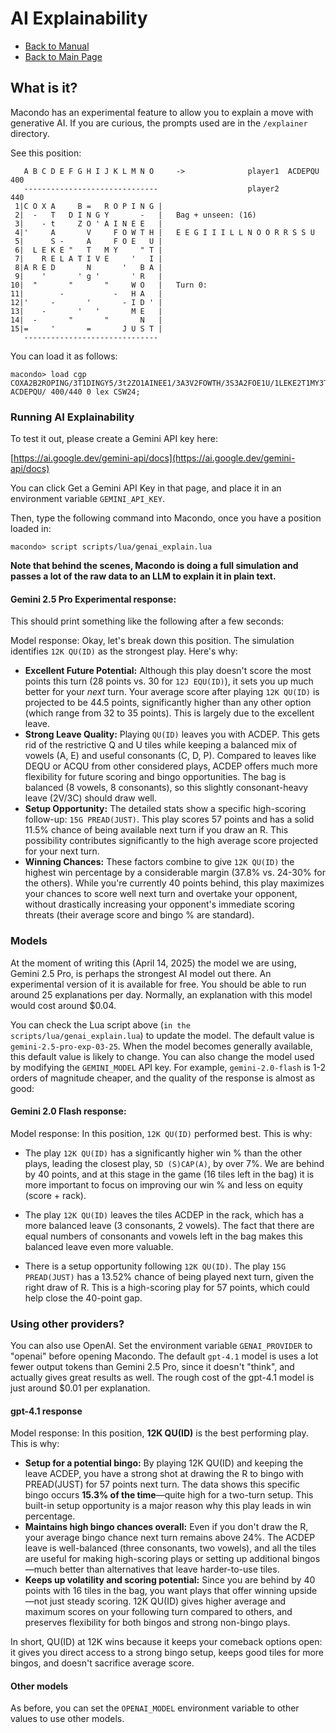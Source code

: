 # AI Explainability

- [Back to Manual](/macondo/manual)
- [Back to Main Page](/macondo)

## What is it?

Macondo has an experimental feature to allow you to explain a move with generative AI. If you are curious, the prompts used are in the `/explainer` directory.

See this position:

```
   A B C D E F G H I J K L M N O     ->              player1  ACDEPQU  400
   ------------------------------                    player2           440
 1|C O X A     B =   R O P I N G |
 2|  -   T   D I N G Y       -   |   Bag + unseen: (16)
 3|    - t     Z O ' A I N E E   |
 4|'     A       V     F O W T H |   E E G I I I L L N O O R R S S U
 5|      S -     A     F O E   U |
 6|  L E K E "   T   M Y     " T |
 7|    R E L A T I V E     '   I |
 8|A R E D       N       '   B A |
 9|    '       ' g '       ' R   |
10|  "       "       "     W O   |   Turn 0:
11|        -           -   H A   |
12|'     -       '       - I D ' |
13|    -       '   '       M E   |
14|  -       "       "       N   |
15|=     '       =       J U S T |
   ------------------------------
```

You can load it as follows:

```
macondo> load cgp COXA2B2ROPING/3T1DINGY5/3t2ZO1AINEE1/3A3V2FOWTH/3S3A2FOE1U/1LEKE2T1MY3T/2RELATIVE4I/ARED3N5BA/7g5R1/12WO1/12HA1/12ID1/12ME1/13N1/11JUST ACDEPQU/ 400/440 0 lex CSW24;
```

### Running AI Explainability

To test it out, please create a Gemini API key here:

[https://ai.google.dev/gemini-api/docs](https://ai.google.dev/gemini-api/docs)

You can click Get a Gemini API Key in that page, and place it in an environment variable `GEMINI_API_KEY`.

Then, type the following command into Macondo, once you have a position loaded in:

```
macondo> script scripts/lua/genai_explain.lua
```

**Note that behind the scenes, Macondo is doing a full simulation and passes a lot of the raw data to an LLM to explain it in plain text.**

#### Gemini 2.5 Pro Experimental response:

This should print something like the following after a few seconds:

Model response: Okay, let's break down this position. The simulation identifies `12K QU(ID)` as the strongest play. Here's why:

*   **Excellent Future Potential:** Although this play doesn't score the most points this turn (28 points vs. 30 for `12J EQU(ID)`), it sets you up much better for your *next* turn. Your average score after playing `12K QU(ID)` is projected to be 44.5 points, significantly higher than any other option (which range from 32 to 35 points). This is largely due to the excellent leave.
*   **Strong Leave Quality:** Playing `QU(ID)` leaves you with ACDEP. This gets rid of the restrictive Q and U tiles while keeping a balanced mix of vowels (A, E) and useful consonants (C, D, P). Compared to leaves like DEQU or ACQU from other considered plays, ACDEP offers much more flexibility for future scoring and bingo opportunities. The bag is balanced (8 vowels, 8 consonants), so this slightly consonant-heavy leave (2V/3C) should draw well.
*   **Setup Opportunity:** The detailed stats show a specific high-scoring follow-up: `15G PREAD(JUST)`. This play scores 57 points and has a solid 11.5% chance of being available next turn if you draw an R. This possibility contributes significantly to the high average score projected for your next turn.
*   **Winning Chances:** These factors combine to give `12K QU(ID)` the highest win percentage by a considerable margin (37.8% vs. 24-30% for the others). While you're currently 40 points behind, this play maximizes your chances to score well next turn and overtake your opponent, without drastically increasing your opponent's immediate scoring threats (their average score and bingo % are standard).

### Models

At the moment of writing this (April 14, 2025) the model we are using, Gemini 2.5 Pro, is perhaps the strongest AI model out there. An experimental version of it is available for free. You should be able to run around 25 explanations per day. Normally, an explanation with this model would cost around $0.04.

You can check the Lua script above (`in the scripts/lua/genai_explain.lua`) to update the model. The default value is `gemini-2.5-pro-exp-03-25`. When the model becomes generally available, this default value is likely to change. You can also change the model used by modifying the `GEMINI_MODEL` API key. For example, `gemini-2.0-flash` is 1-2 orders of magnitude cheaper, and the quality of the response is almost as good:

#### Gemini 2.0 Flash response:

Model response: In this position, `12K QU(ID)` performed best. This is why:

*   The play `12K QU(ID)` has a significantly higher win % than the other plays, leading the closest play, `5D (S)CAP(A)`, by over 7%. We are behind by 40 points, and at this stage in the game (16 tiles left in the bag) it is more important to focus on improving our win % and less on equity (score + rack).

*   The play `12K QU(ID)` leaves the tiles ACDEP in the rack, which has a more balanced leave (3 consonants, 2 vowels). The fact that there are equal numbers of consonants and vowels left in the bag makes this balanced leave even more valuable.

*   There is a setup opportunity following `12K QU(ID)`. The play `15G PREAD(JUST)` has a 13.52% chance of being played next turn, given the right draw of R. This is a high-scoring play for 57 points, which could help close the 40-point gap.

### Using other providers?

You can also use OpenAI. Set the environment variable `GENAI_PROVIDER` to "openai" before opening Macondo. The default `gpt-4.1` model is uses a lot fewer output tokens than Gemini 2.5 Pro, since it doesn't "think", and actually gives great results as well. The rough cost of the gpt-4.1 model is just around $0.01 per explanation.

#### gpt-4.1 response

Model response: In this position, **12K QU(ID)** is the best performing play. This is why:

- **Setup for a potential bingo:** By playing 12K QU(ID) and keeping the leave ACDEP, you have a strong shot at drawing the R to bingo with PREAD(JUST) for 57 points next turn. The data shows this specific bingo occurs **15.3% of the time**—quite high for a two-turn setup. This built-in setup opportunity is a major reason why this play leads in win percentage.
- **Maintains high bingo chances overall:** Even if you don't draw the R, your average bingo chance next turn remains above 24%. The ACDEP leave is well-balanced (three consonants, two vowels), and all the tiles are useful for making high-scoring plays or setting up additional bingos—much better than alternatives that leave harder-to-use tiles.
- **Keeps up volatility and scoring potential:** Since you are behind by 40 points with 16 tiles in the bag, you want plays that offer winning upside—not just steady scoring. 12K QU(ID) gives higher average and maximum scores on your following turn compared to others, and preserves flexibility for both bingos and strong non-bingo plays.

In short, QU(ID) at 12K wins because it keeps your comeback options open: it gives you direct access to a strong bingo setup, keeps good tiles for more bingos, and doesn't sacrifice average score.

#### Other models

As before, you can set the `OPENAI_MODEL` environment variable to other values to use other models.
